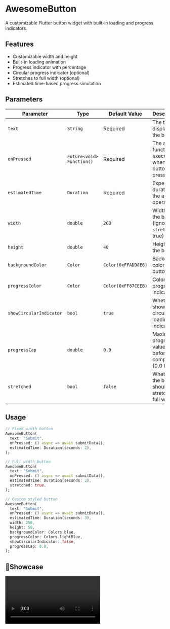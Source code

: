 # AwesomeButton

A customizable Flutter button widget with built-in loading and progress indicators.

## Features
- Customizable width and height
- Built-in loading animation
- Progress indicator with percentage
- Circular progress indicator (optional)
- Stretches to full width (optional)
- Estimated time-based progress simulation

## Parameters

| Parameter               | Type                      | Default Value       | Description                                           |
|-------------------------|---------------------------|---------------------|-------------------------------------------------------|
| `text`                  | `String`                  | Required            | The text to display on the button                     |
| `onPressed`             | `Future<void> Function()` | Required            | The async function to execute when button is pressed  |
| `estimatedTime`         | `Duration`                | Required            | Expected duration of the async operation              |
| `width`                 | `double`                  | `200`               | Width of the button (ignored if `stretched` is true)  |
| `height`                | `double`                  | `40`                | Height of the button                                  |
| `backgroundColor`       | `Color`                   | `Color(0xFFADD8E6)` | Background color of the button                        |
| `progressColor`         | `Color`                   | `Color(0xFF87CEEB)` | Color of the progress indicator                       |
| `showCircularIndicator` | `bool`                    | `true`              | Whether to show the circular loading indicator        |
| `progressCap`           | `double`                  | `0.9`               | Maximum progress value before completion (0.0 to 1.0) |
| `stretched`             | `bool`                    | `false`             | Whether the button should stretch to full width       |

## Usage

```dart
// Fixed width button
AwesomeButton(
  text: "Submit",
  onPressed: () async => await submitData(),
  estimatedTime: Duration(seconds: 2),
);

// Full width button
AwesomeButton(
  text: "Submit",
  onPressed: () async => await submitData(),
  estimatedTime: Duration(seconds: 2),
  stretched: true,
);

// Custom styled button
AwesomeButton(
  text: "Submit",
  onPressed: () async => await submitData(),
  estimatedTime: Duration(seconds: 3),
  width: 250,
  height: 50,
  backgroundColor: Colors.blue,
  progressColor: Colors.lightBlue,
  showCircularIndicator: false,
  progressCap: 0.8,
);
```
## 🚀Showcase

<video controls autoplay>
  <source src="https://storage.googleapis.com/swiftkart-resources/demo.mp4" type="video/mp4">
  Your browser does not support the video tag.
</video>

